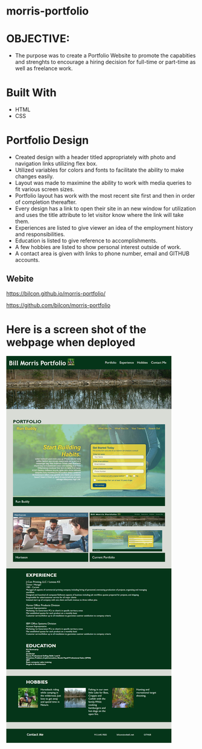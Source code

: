 # morris-portfolio

# OBJECTIVE:
* The purpose was to create a Portfolio Website to promote the capabities and strenghts to encourage a hiring decision for full-time or part-time as well as freelance work.

# Built With
* HTML
* CSS

# Portfolio Design
* Created design with a header titled appropriately with photo and navigation links utilizing flex box.
* Utilized variables for colors and fonts to facilitate the ability to make changes easily.
* Layout was made to maximine the ability to work with media queries to fit various screen sizes.
* Portfolio layout has work with the most recent site first and then in order of completion thereafter.
* Every design has a link to open their site in an new window for utilization and uses the title attribute to let visitor know where the link will take them.
* Experiences are listed to give viewer an idea of the employment history and responsibilities.
* Education is listed to give reference to accomplishments.
* A few hobbies are listed to show personal interest outside of work.
* A contact area is given with links to phone number, email and GITHUB accounts.

## Webite
https://bilcon.github.io/morris-portfolio/

https://github.com/bilcon/morris-portfolio
# Here is a screen shot of the webpage when deployed

![](2021-10-03-09-41-25.png)
